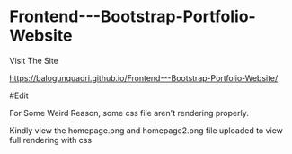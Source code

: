 # Frontend---Bootstrap-Portfolio-Website

Visit The Site

https://balogunquadri.github.io/Frontend---Bootstrap-Portfolio-Website/


#Edit 

For Some Weird Reason, some css file aren't rendering properly.

Kindly view the homepage.png and homepage2.png file uploaded to view full rendering with css 
